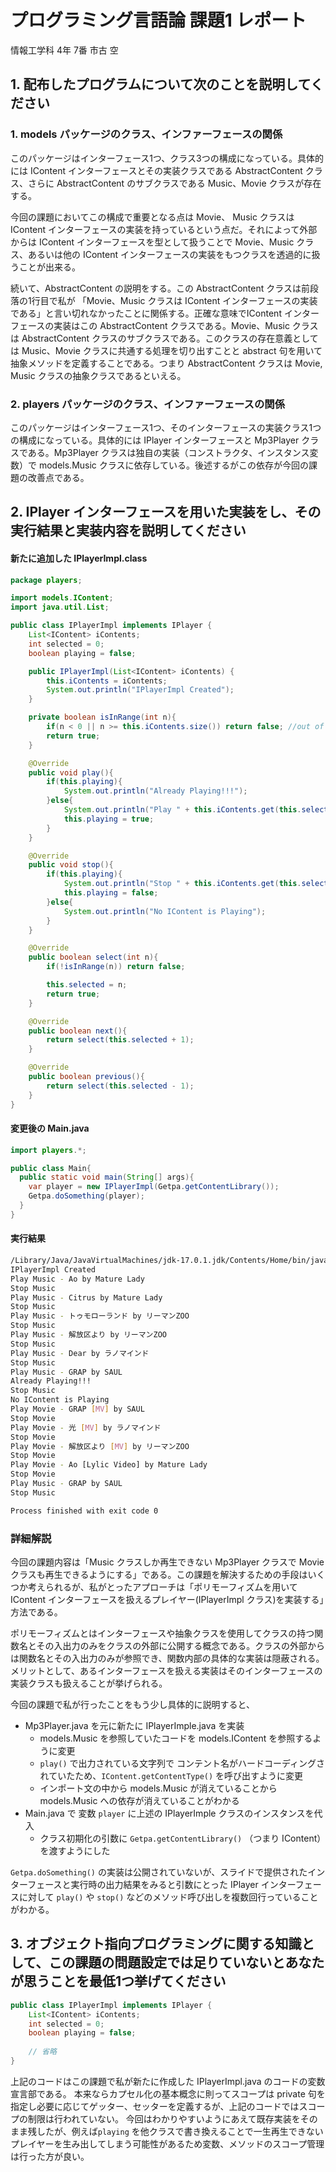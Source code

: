 # プログラミング言語論 課題1 レポート
情報工学科 4年 7番 市古 空

## 1. 配布したプログラムについて次のことを説明してください

### 1. models パッケージのクラス、インファーフェースの関係

  このパッケージはインターフェース1つ、クラス3つの構成になっている。具体的には IContent インターフェースとその実装クラスである AbstractContent クラス、さらに AbstractContent のサブクラスである Music、Movie クラスが存在する。

  今回の課題においてこの構成で重要となる点は Movie、 Music クラスは IContent インターフェースの実装を持っているという点だ。それによって外部からは IContent インターフェースを型として扱うことで Movie、Music クラス、あるいは他の IContent インターフェースの実装をもつクラスを透過的に扱うことが出来る。

  続いて、AbstractContent の説明をする。この AbstractContent クラスは前段落の1行目で私が 「Movie、Music クラスは IContent インターフェースの実装である」と言い切れなかったことに関係する。正確な意味でIContent インターフェースの実装はこの AbstractContent クラスである。Movie、Music クラスは AbstractContent クラスのサブクラスである。このクラスの存在意義としては Music、Movie クラスに共通する処理を切り出すことと abstract 句を用いて抽象メソッドを定義することである。つまり AbstractContent クラスは Movie, Music クラスの抽象クラスであるといえる。
  
### 2. players パッケージのクラス、インファーフェースの関係

  このパッケージはインターフェース1つ、そのインターフェースの実装クラス1つの構成になっている。具体的には IPlayer インターフェースと Mp3Player クラスである。Mp3Player クラスは独自の実装（コンストラクタ、インスタンス変数）で models.Music クラスに依存している。後述するがこの依存が今回の課題の改善点である。

## 2. IPlayer インターフェースを用いた実装をし、その実行結果と実装内容を説明してください


#### 新たに追加した IPlayerImpl.class
```java
package players;

import models.IContent;
import java.util.List;

public class IPlayerImpl implements IPlayer {
    List<IContent> iContents;
    int selected = 0;
    boolean playing = false;

    public IPlayerImpl(List<IContent> iContents) {
        this.iContents = iContents;
        System.out.println("IPlayerImpl Created");
    }

    private boolean isInRange(int n){
        if(n < 0 || n >= this.iContents.size()) return false; //out of range
        return true;
    }

    @Override
    public void play(){
        if(this.playing){
            System.out.println("Already Playing!!!");
        }else{
            System.out.println("Play " + this.iContents.get(this.selected).getContentType() + " - " + this.iContents.get(this.selected).getTitle() + " by " + this.iContents.get(this.selected).getArtist());
            this.playing = true;
        }
    }

    @Override
    public void stop(){
        if(this.playing){
            System.out.println("Stop " + this.iContents.get(this.selected).getContentType());
            this.playing = false;
        }else{
            System.out.println("No IContent is Playing");
        }
    }

    @Override
    public boolean select(int n){
        if(!isInRange(n)) return false;

        this.selected = n;
        return true;
    }

    @Override
    public boolean next(){
        return select(this.selected + 1);
    }

    @Override
    public boolean previous(){
        return select(this.selected - 1);
    }
}
```

#### 変更後の Main.java
```java
import players.*;

public class Main{
  public static void main(String[] args){
    var player = new IPlayerImpl(Getpa.getContentLibrary());
    Getpa.doSomething(player);
  }
}
```

#### 実行結果
```sh
/Library/Java/JavaVirtualMachines/jdk-17.0.1.jdk/Contents/Home/bin/java -javaagent:/Applications/IntelliJ IDEA CE.app/Contents/lib/idea_rt.jar=64342:/Applications/IntelliJ IDEA CE.app/Contents/bin -Dfile.encoding=UTF-8 -classpath /Users/ichigo/github.com/igsr5/programing-language-assignments/1/out/production/1 Main Main
IPlayerImpl Created
Play Music - Ao by Mature Lady
Stop Music
Play Music - Citrus by Mature Lady
Stop Music
Play Music - トゥモローランド by リーマンZOO
Stop Music
Play Music - 解放区より by リーマンZOO
Stop Music
Play Music - Dear by ラノマインド
Stop Music
Play Music - GRAP by SAUL
Already Playing!!!
Stop Music
No IContent is Playing
Play Movie - GRAP [MV] by SAUL
Stop Movie
Play Movie - 光 [MV] by ラノマインド
Stop Movie
Play Movie - 解放区より [MV] by リーマンZOO
Stop Movie
Play Movie - Ao [Lylic Video] by Mature Lady
Stop Movie
Play Music - GRAP by SAUL
Stop Music

Process finished with exit code 0
```

### 詳細解説
今回の課題内容は「Music クラスしか再生できない Mp3Player クラスで Movie クラスも再生できるようにする」である。この課題を解決するための手段はいくつか考えられるが、私がとったアプローチは「ポリモーフィズムを用いて IContent インターフェースを扱えるプレイヤー(IPlayerImpl クラス)を実装する」方法である。

ポリモーフィズムとはインターフェースや抽象クラスを使用してクラスの持つ関数名とその入出力のみをクラスの外部に公開する概念である。クラスの外部からは関数名とその入出力のみが参照でき、関数内部の具体的な実装は隠蔽される。メリットとして、あるインターフェースを扱える実装はそのインターフェースの実装クラスも扱えることが挙げられる。

今回の課題で私が行ったことをもう少し具体的に説明すると、

- Mp3Player.java を元に新たに IPlayerImple.java を実装
  - models.Music を参照していたコードを models.IContent を参照するように変更
  - `play()` で出力されている文字列で コンテント名がハードコーディングされていたため、`IContent.getContentType()` を呼び出すように変更
  - インポート文の中から models.Music が消えていることから models.Music への依存が消えていることがわかる
- Main.java で 変数 `player` に上述の IPlayerImple クラスのインスタンスを代入
  - クラス初期化の引数に `Getpa.getContentLibrary()` （つまり IContent）を渡すようにした

`Getpa.doSomething()` の実装は公開されていないが、スライドで提供されたインターフェースと実行時の出力結果をみると引数にとった IPlayer インターフェースに対して `play()` や `stop()` などのメソッド呼び出しを複数回行っていることがわかる。


## 3. オブジェクト指向プログラミングに関する知識として、この課題の問題設定では足りていないとあなたが思うことを最低1つ挙げてください
```java
public class IPlayerImpl implements IPlayer {
    List<IContent> iContents;
    int selected = 0;
    boolean playing = false;
    
    // 省略
} 
```

上記のコードはこの課題で私が新たに作成した IPlayerImpl.java のコードの変数宣言部である。
本来ならカプセル化の基本概念に則ってスコープは private 句を指定し必要に応じてゲッター、セッターを定義するが、上記のコードではスコープの制限は行われていない。
今回はわかりやすいようにあえて既存実装をそのまま残したが、例えば`playing` を他クラスで書き換えることで一生再生できないプレイヤーを生み出してしまう可能性があるため変数、メソッドのスコープ管理は行った方が良い。
